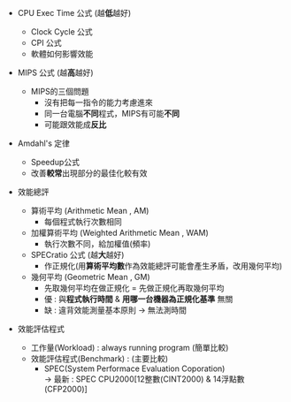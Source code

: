* CPU Exec Time 公式  (越**低**越好) 
   * Clock Cycle 公式
   * CPI 公式
   * 軟體如何影響效能 
   
* MIPS 公式 (越**高**越好) 
   * MIPS的三個問題
     * 沒有把每一指令的能力考慮進來
     * 同一台電腦**不同**程式，MIPS有可能**不同**
     * 可能跟效能成**反比**
   
* Amdahl's 定律 
   * Speedup公式
   * 改善**較常**出現部分的最佳化較有效
   
* 效能總評
   * 算術平均 (Arithmetic Mean , AM) 
     * 每個程式執行次數相同
   * 加權算術平均 (Weighted Arithmetic Mean , WAM) 
     * 執行次數不同，給加權值(頻率)
   * SPECratio 公式 (越**大**越好) 
     * 作正規化(用**算術平均數**作為效能總評可能會產生矛盾，改用幾何平均)
   * 幾何平均 (Geometric Mean , GM) 
     * 先取幾何平均在做正規化 = 先做正規化再取幾何平均
     * 優 : 與**程式執行時間** & **用哪一台機器為正規化基準** 無關
     * 缺 : 違背效能測量基本原則 -> 無法測時間
 
 * 效能評估程式
    * 工作量(Workload) : always running program (簡單比較)
    * 效能評估程式(Benchmark) : (主要比較)
      * SPEC(System Performace Evaluation Coporation)   
      -> 最新 : SPEC CPU2000[12整數(CINT2000) & 14浮點數(CFP2000)]
        
        
